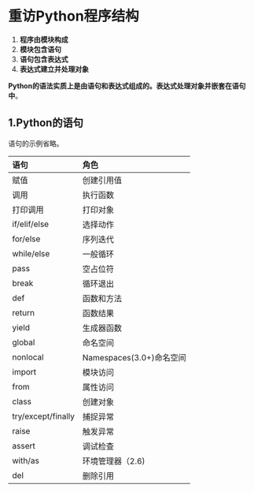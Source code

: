 重访Python程序结构
================================================================================
1. **程序由模块构成**
2. **模块包含语句**
3. **语句包含表达式**
4. **表达式建立并处理对象**

**Python的语法实质上是由语句和表达式组成的。表达式处理对象并嵌套在语句中**。

## 1.Python的语句
语句的示例省略。

| 语句 | 角色 |
| :------------- | :------------- |
| 赋值 | 创建引用值 |
| 调用 | 执行函数 |
| 打印调用 | 打印对象 |
| if/elif/else | 选择动作 |
| for/else | 序列迭代 |
| while/else | 一般循环 |
| pass | 空占位符 |
| break | 循环退出 |
| def | 函数和方法 |
| return | 函数结果 |
| yield | 生成器函数 |
| global | 命名空间 |
| nonlocal | Namespaces(3.0+)命名空间 |
| import | 模块访问 |
| from | 属性访问 |
| class | 创建对象 |
| try/except/finally | 捕捉异常 |
| raise | 触发异常 |
| assert | 调试检查 |
| with/as | 环境管理器（2.6) |
| del | 删除引用 |
